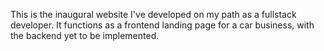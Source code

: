This is the inaugural website I've developed on my path as a fullstack developer. It functions as a frontend landing page for a car business, with the backend yet to be implemented.
